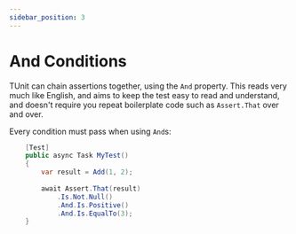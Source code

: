 ```yaml
---
sidebar_position: 3
---
```


# And Conditions

TUnit can chain assertions together, using the `And` property. This reads very much like English, and aims to keep the test easy to read and understand, and doesn't require you repeat boilerplate code such as `Assert.That` over and over.

Every condition must pass when using `And`s:

```csharp
    [Test]
    public async Task MyTest()
    {
        var result = Add(1, 2);
        
        await Assert.That(result)
            .Is.Not.Null()
            .And.Is.Positive()
            .And.Is.EqualTo(3);
    }
```